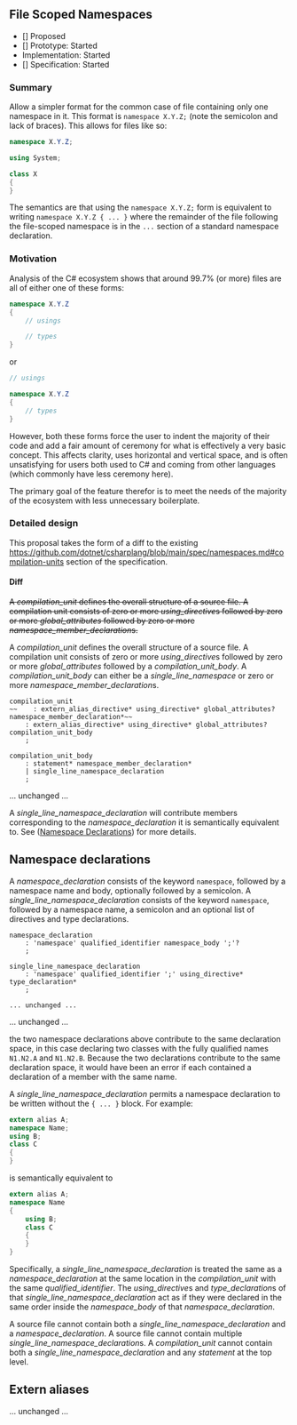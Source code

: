 ## File Scoped Namespaces

- [] Proposed
- [] Prototype: Started
- Implementation: Started
- [] Specification: Started

### Summary

Allow a simpler format for the common case of file containing only one namespace in it.  This format is `namespace X.Y.Z;` (note the semicolon and lack of braces).  This allows for files like so:

```c#
namespace X.Y.Z;

using System;

class X
{
}
```

The semantics are that using the `namespace X.Y.Z;` form is equivalent to writing `namespace X.Y.Z { ... }` where the remainder of the file following the file-scoped namespace is in the `...` section of a standard namespace declaration.

### Motivation

Analysis of the C# ecosystem shows that around 99.7% (or more) files are all of either one of these forms:

```c#
namespace X.Y.Z
{
    // usings

    // types
}
```

or

```c#
// usings

namespace X.Y.Z
{
    // types
}
```

However, both these forms force the user to indent the majority of their code and add a fair amount of ceremony for what is effectively a very basic concept.  This affects clarity, uses horizontal and vertical space, and is often unsatisfying for users both used to C# and coming from other languages (which commonly have less ceremony here).

The primary goal of the feature therefor is to meet the needs of the majority of the ecosystem with less unnecessary boilerplate.

### Detailed design

This proposal takes the form of a diff to the existing https://github.com/dotnet/csharplang/blob/main/spec/namespaces.md#compilation-units section of the specification.

#### Diff

~~A *compilation_unit* defines the overall structure of a source file. A compilation unit consists of zero or more *using_directive*s followed by zero or more *global_attributes* followed by zero or more *namespace_member_declaration*s.~~

A *compilation_unit* defines the overall structure of a source file. A compilation unit consists of zero or more *using_directive*s followed by zero or more *global_attributes* followed by a *compilation_unit_body*. A *compilation_unit_body* can either be a *single_line_namespace* or zero or more *namespace_member_declaration*s.

```antlr
compilation_unit
~~    : extern_alias_directive* using_directive* global_attributes? namespace_member_declaration*~~
    : extern_alias_directive* using_directive* global_attributes? compilation_unit_body
    ;

compilation_unit_body
    : statement* namespace_member_declaration*
    | single_line_namespace_declaration
    ;
```

... unchanged ...

A *single_line_namespace_declaration* will contribute members corresponding to the *namespace_declaration* it is semantically equivalent to.  See ([Namespace Declarations](#namespace-declarations)) for more details.

## Namespace declarations

A *namespace_declaration* consists of the keyword `namespace`, followed by a namespace name and body, optionally followed by a semicolon.
A *single_line_namespace_declaration* consists of the keyword `namespace`, followed by a namespace name, a semicolon and an optional list of directives and type declarations.

```antlr
namespace_declaration
    : 'namespace' qualified_identifier namespace_body ';'?
    ;
    
single_line_namespace_declaration
    : 'namespace' qualified_identifier ';' using_directive* type_declaration*
    ;

... unchanged ...
```

... unchanged ...

the two namespace declarations above contribute to the same declaration space, in this case declaring two classes with the fully qualified names `N1.N2.A` and `N1.N2.B`. Because the two declarations contribute to the same declaration space, it would have been an error if each contained a declaration of a member with the same name.

A *single_line_namespace_declaration* permits a namespace declaration to be written without the `{ ... }` block.  For example:

```csharp
extern alias A;
namespace Name;
using B;
class C
{
}
```

is semantically equivalent to

```csharp
extern alias A;
namespace Name
{
    using B;
    class C
    {
    }
}
```

Specifically, a *single_line_namespace_declaration* is treated the same as a *namespace_declaration* at the same location in the *compilation_unit* with the same *qualified_identifier*.  The *using_directive*s and *type_declaration*s of that *single_line_namespace_declaration* act as if they were declared in the same order inside the *namespace_body* of that *namespace_declaration*.

A source file cannot contain both a *single_line_namespace_declaration* and a *namespace_declaration*.  A source file cannot contain multiple *single_line_namespace_declaration*s. A *compilation_unit* cannot contain both a *single_line_namespace_declaration* and any *statement* at the top level.

## Extern aliases

... unchanged ...